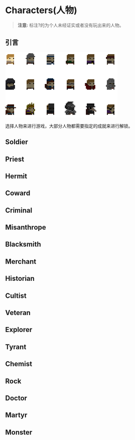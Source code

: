 # Characters(人物)

> **注意:** 标注?的为个人未经证实或者没有玩出来的人物。

## 引言

![所有人物](assetes/characters/characters_all.png)

选择人物来进行游戏，大部分人物都需要指定的成就来进行解锁。  



## Soldier

## Priest

## Hermit

## Coward

## Criminal

## Misanthrope

## Blacksmith

## Merchant

## Historian

## Cultist

## Veteran

## Explorer

## Tyrant

## Chemist

## Rock

## Doctor

## Martyr

## Monster